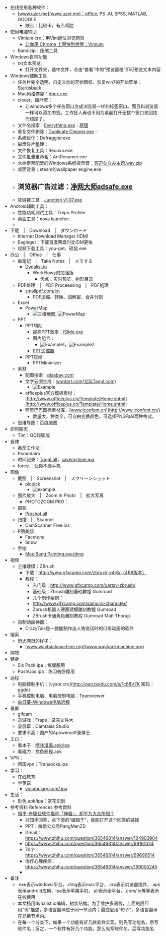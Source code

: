 - 在线使用各种软件：
    - [www.uzer.me](www.uzer.me)：office, PS ,AI, SPSS, MATLAB, GOOGLE
        - 缺点：比较卡，有点鸡肋
- 使用电脑辅助
    - Vimium.crx：用Vim键位浏览网页
        - [让你用 Chrome 上网快到想哭：Vimium](https://sspai.com/post/27723)
    - Bandizip：压缩工具
- Windows自带功能
    - txt文本预览
        - 打开文件夹，选中文件，点击“查看”中的“预览窗格”即可预览文本内容
- Windows辅助工具
    - 任务栏完全透明、自定义你的开始图标、恢复win7的开始菜单：[Startisback](http://startisback.com/)
    - Mac风格停靠：[dock.exe](http://pan.baidu.com/s/1mg90v4s)
    - clover，四叶草：
        - 让windows多个任务窗口变成浏览器一样的标签窗口。而且和浏览器一样可以添加书签。工作狂人再也不用为桌面打开无数个窗口来回找而烦躁了。
    - 文件名搜索：[Everything.exe](http://www.voidtools.com/)：[原理](https://www.zhihu.com/question/20549498/answer/47017416)
    - 重复文件删除：[Duplicate Cleaner.exe](https://www.digitalvolcano.co.uk/duplicatecleaner.html)：
    - 系统优化：Defraggler.exe
    - 磁盘碎片整理：
    - 文件恢复工具：Recuva.exe
    - 文件批量重命名：AntRenamer.exe
    - 水树奈奈配音的Windows系统提示音：[窓辺ななみ主题.wav.zip](http://pan.baidu.com/s/1qWMjy00)
    - 桌面背景：steam的wallpaper engine.exe
    - 浏览器广告过滤：[净网大师adsafe.exe](http://www.ad-safe.com/)
        - 
    - 软链接工具：[Junction v1.07.exe](https://technet.microsoft.com/en-us/sysinternals/bb896768.aspx)
- Android辅助工具：
    - 性能功耗测试工具：Trepn Profiler
    - 桌面工具：nova launcher
    - 
- 下载　|　Download　|　ダウンロード
    - Internet Download Manager (IDM)
    - Eagleget：下载百度网盘时比IDM更快
    - 视频下载工具：you-get、硕鼠.exe
- 办公　|　Office　|　仕事
    - 做笔记　|　Take Notes　|　メモする
        - [Dynalist.io](Dynalist.io)
            - WorkFlowy的加强版
                - 优点：实时预览，树形目录
    - PDF处理　|　PDF Proceessing　|　PDF処理
        - [smallpdf.com/cn](smallpdf.com/cn)
            - PDF压缩、转换、加解密、合并分割
    - Excel
        - PowerMap
            - ![三维地图](https://pic4.zhimg.com/v2-931287154abe9b092fab288cd69af2bb_b.jpg), ![PowerMap](https://pic2.zhimg.com/v2-420589a1125d4b79e69e7d92b6336905_b.jpg)
    - PPT
        - PPT辅助
            - 提高PPT效率：[iSlide.exe](www.islide.cc)
            - 图片组合：
                - ![Example1](https://pic2.zhimg.com/736896d39465522d750d0d4a74568891_b.png)，![Example2](https://pic3.zhimg.com/7fb1ed0e9f8a7dae4231da371600c8a2_b.png)
            - [PPT遥控器](http://ppt.baidu.com/)
        - PPT压缩
            - PPTMinimizer
    - 素材
        - 配图搜索：[pixabay.com](pixabay.com)
        - 文字云图生成：[wordart.com(又叫Tagul.com)](wordart.com)
            - ![Example](https://wordart.com/static/img/gallery/aoi7bifdb4k7.png)
        - officeplus官方模板素材：[http://www.officeplus.cn/Template/Home.shtml](http://www.officeplus.cn/Template/Home.shtml)
        - 阿里巴巴图标素材库：[www.iconfont.cn](http://www.iconfont.cn/)
            - 数量大，种类全，可自由变换颜色，可选择PNG和AI两种格式。
    - 思维导图：百度脑图
- 即时聊天
    - Tim：QQ轻聊版
- 自律
    - 番茄工作法：
    - Pomodairo
    - 时间记录：[Toggl.all](github.com/toggl)，[savemytime.ipa](http://savemytime.co/)
    - forest：让你不碰手机
- 图像
    - 截图　|　Screenshot　|　スクリーンショット
        - picpick
            - ![example](https://pic4.zhimg.com/a92c7c07b97e5244ee6022e271cbb6cf_r.png)
    - 图片放大　|　Zoom In Photo　|　拡大写真
        - PHOTOZOOM PRO：
    - 摄影
        - [Proshot.all](https://www.zhihu.com/question/36546814/answer/171605978)
    - 扫描　|　Scanner
        - CamScanner Free.ios
    - P图美颜
        - Facetune
        - Snow
    - 手绘
        - [MediBang Painting.exe/dmg](medibangpaint.com/en/pc/)
- 视频
    - 三维建模：ZBrush
        - 下载：http://www.gfxcamp.com/zbrush-v4r6/（4R6版本）
        - 教程：
            - 入门级：http://www.gfxcamp.com/uartsy-zbrush/
            - 基础级：Zbrush雕刻基础教程 Gumroad
            - 几个制作案例：
            - http://www.gfxcamp.com/samurai-character/
            - Zbrush机器人硬面建模雕刻教程 Gumroad
            - ZBrush卡通角色雕刻教程 Gumroad Matt Thorup
    - 自制动画神器：
        - CrazyTalk是一款能制作出人物说话时的口形动画的软件
- 搜索 
    - 历史网页的样子：
        - [www.waybackmachine.org](www.waybackmachine.org)
- 购物
- 健身
    - Six Pack.ipa：练腹肌用
    - PushUps.ipa：练习俯卧撑用
- 远程
    - 电脑控制手机：[vysor.crx](http://pan.baidu.com/s/1c68V7K 密码：ggdo) 
    - 手机控制电脑、电脑控制电脑：Teamviewer
    - [向日葵-Windows电脑远程](http://sunlogin.oray.com/zh_CN/download/)
- 录屏
    - gifcam
    - 录游戏：Fraps，录完文件大
    - 录屏幕：Camtasia Studio 
    - 要求不高：国产的Apowersoft录屏王
- エロ：
    - 看本子：[哔咔漫画.apk/ipa](https://www.picacomic.com/)
    - 看磁力：旗鱼影视.apk
- VPN：
    - 回国vpn：Transocks.ipa
- 学习：
    - 在线教育
    - 学英语
        - [vocabulary.com/.ipa](vocabulary.com)
- 生活：
    - 形色.apk/ipa：赏花识别
- 参考资料 References 参考資料
    - [知乎-有哪些软件堪称「神器」，却不为大众所知？](https://www.zhihu.com/question/36546814)
        - 对知乎回答，点下面的“编辑于”，就能打开这个回答的链接
        - PPT：微信公众号PangMenZD
        - Gmail：https://www.zhihu.com/question/36546814/answer/104903904
        - https://www.zhihu.com/question/36546814/answer/69161024
        - 70个：https://www.zhihu.com/question/36546814/answer/69696514
        - 治疗心理疾病：https://www.zhihu.com/question/36546814/answer/169005245
        - 
- 备注
    - .exe表示windows平台，.dmg表示mac平台，.crx表示浏览器插件，.apk表示android应用，ipa表示苹果手机，.all表示全平台，.com/.io等等表示在线使用
    - 本文档用dynalist.io编辑，树状结构。为了维护多语言，上面的层只用“词”描述，多语言翻译位于同一节点内；最底层用“句子”，多语言翻译在兄弟节点内。
    - 在每一个分类下，如果一个功能有好几款软件实现，则先写功能名，后写软件名；反之，一个软件有好几个功能，那么先写软件名，后写功能名
